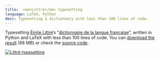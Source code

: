 ```yaml
---
title:  <em>Littré</em> typesetting
language: LaTeX, Python
desc: Typesetting a dictionnary with less than 100 lines of code.
---
```


Typesetting [Émile Littré](http://en.wikipedia.org/wiki/%C3%89mile_Littr%C3%A9)’s "[dictionnaire de la langue française](http://en.wikipedia.org/wiki/Dictionnaire_de_la_langue_fran%C3%A7aise_%28Littr%C3%A9%29)", written in Python and LaTeX with less than 100 lines of code. You can [download the result](https://sylvaindurand.github.io/littre/littre.pdf) (88 MB) or check the [source code](https://github.com/sylvaindurand/littre).

<p class="large"><a href="https://sylvaindurand.github.io/littre/littre.pdf"><img src="/assets/projects/littre.png" alt="Littré typesetting" /></a></p>
